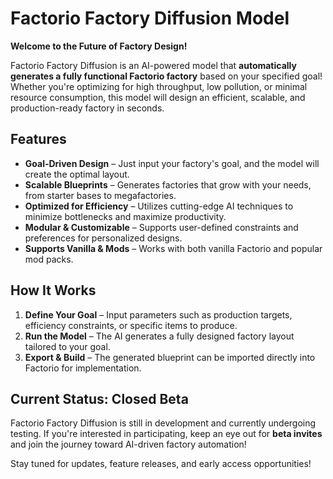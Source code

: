# Factorio Factory Diffusion Model

**Welcome to the Future of Factory Design!**

Factorio Factory Diffusion is an AI-powered model that **automatically generates a fully functional Factorio factory** based on your specified goal! Whether you're optimizing for high throughput, low pollution, or minimal resource consumption, this model will design an efficient, scalable, and production-ready factory in seconds.

## Features
- **Goal-Driven Design** – Just input your factory's goal, and the model will create the optimal layout.
- **Scalable Blueprints** – Generates factories that grow with your needs, from starter bases to megafactories.
- **Optimized for Efficiency** – Utilizes cutting-edge AI techniques to minimize bottlenecks and maximize productivity.
- **Modular & Customizable** – Supports user-defined constraints and preferences for personalized designs.
- **Supports Vanilla & Mods** – Works with both vanilla Factorio and popular mod packs.

## How It Works
1. **Define Your Goal** – Input parameters such as production targets, efficiency constraints, or specific items to produce.
2. **Run the Model** – The AI generates a fully designed factory layout tailored to your goal.
3. **Export & Build** – The generated blueprint can be imported directly into Factorio for implementation.

## Current Status: Closed Beta
Factorio Factory Diffusion is still in development and currently undergoing testing. If you're interested in participating, keep an eye out for **beta invites** and join the journey toward AI-driven factory automation!

Stay tuned for updates, feature releases, and early access opportunities!